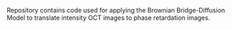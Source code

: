 Repository contains code used for applying the Brownian Bridge-Diffusion Model to translate intensity OCT images to phase retardation images.
